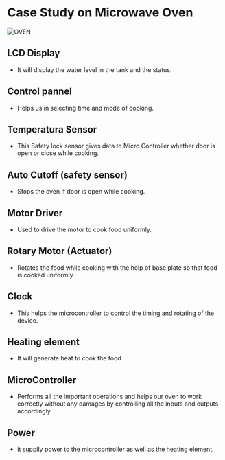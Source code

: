 # Case Study on Microwave Oven

![OVEN](https://github.com/vinayvanka/M2_EmbSys/blob/main/CaseStudy/OVEN.png)

## LCD Display

* It will display the water level in the tank and the status.

## Control pannel

* Helps us in selecting time and mode of cooking.

## Temperatura Sensor

* This Safety lock sensor gives data to Micro Controller whether door is open or close while cooking.

## Auto Cutoff (safety sensor)

* Stops the oven if door is open while cooking.

## Motor Driver

* Used to drive the motor to cook food uniformly.

## Rotary Motor (Actuator)

* Rotates the food while cooking with the help of base plate so that food is cooked uniformly.

## Clock

* This helps the microcontroller to control the timing and rotating of the device.

## Heating element

* It will generate heat to cook the food 

## MicroController

* Performs all the important operations and helps our oven to work correctly without any damages by controlling all the inputs and outputs accordingly.

## Power

* it suppily power to the microcontroller as well as the heating element.
